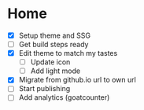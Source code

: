 # Home
- [X] Setup theme and SSG
- [ ] Get build steps ready
- [X] Edit theme to match my tastes
    - [ ] Update icon
    - [ ] Add light mode
- [X] Migrate from github.io url to own url
- [ ] Start publishing
- [ ] Add analytics (goatcounter)